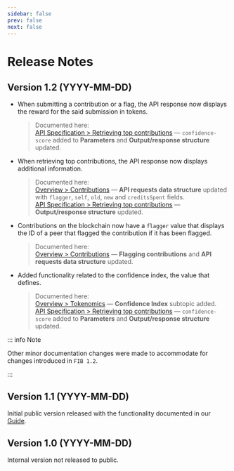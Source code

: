 ```yaml
---
sidebar: false
prev: false
next: false
---
```


# Release Notes

## Version 1.2 (YYYY-MM-DD)

- When submitting a contribution or a flag, the API response now displays the reward for the said submission in tokens.

  > Documented here:\
  [API Specification > Retrieving top contributions](../api-specification/contribution-controller/retrieving-top-contributions.md) — `confidence-score` added to **Parameters** and **Output/response structure** updated.

- When retrieving top contributions, the API response now displays additional information.

  > Documented here:\
  [Overview > Contributions](../overview/contributions.md#api-requests-data-structure) — **API requests data structure** updated with `flagger`, `self`, `old`, `new` and `creditsSpent` fields.\
  [API Specification > Retrieving top contributions](../api-specification/contribution-controller/retrieving-top-contributions.md) — **Output/response structure** updated.

- Contributions on the blockchain now have a `flagger` value that displays the ID of a peer that flagged the contribution if it has been flagged.

  > Documented here:\
  [Overview > Contributions](../overview/contributions.md#api-requests-data-structure) — **Flagging contributions** and **API requests data structure** updated.

- Added functionality related to the confidence index, the value that defines.

  > Documented here:\
  [Overview > Tokenomics](../overview/tokenomics.md#confidence-index) — **Confidence Index** subtopic added.\
  [API Specification > Retrieving top contributions](../api-specification/contribution-controller/retrieving-top-contributions.md) — `confidence-score` added to **Parameters** and **Output/response structure** updated.

::: info Note

Other minor documentation changes were made to accommodate for changes introduced in `FIB 1.2`.

:::

## Version 1.1 (YYYY-MM-DD)

Initial public version released with the functionality documented in our [Guide](../index.md).

## Version 1.0 (YYYY-MM-DD)

Internal version not released to public.
